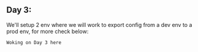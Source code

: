 ## Day 3:

We'll setup 2 env where we will work to export config from a dev env to a prod env, for more check below:

<script src="https://gist.github.com/Bahlaouane-Hamza/bf52cf782be2ab4e68a6dd989a1bc46c.js"></script>

`Woking on Day 3 here`
